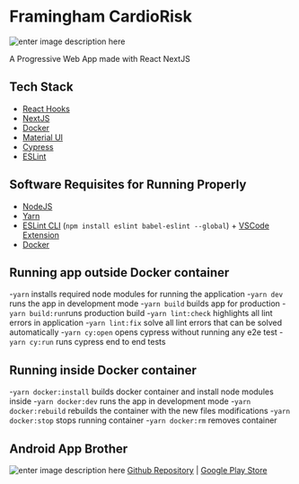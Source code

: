 # Framingham CardioRisk
![enter image description here](https://i.imgur.com/VPkYo89.png)

A Progressive Web App made with React NextJS


## Tech Stack

 - [React Hooks](https://reactjs.org/docs/hooks-intro.html)
 - [NextJS](https://nextjs.org/)
 - [Docker](https://www.docker.com/)
 - [Material UI](https://material-ui.com/)
 - [Cypress](https://www.cypress.io/)
 - [ESLint](https://eslint.org/)


## Software Requisites for Running Properly

 - [NodeJS](https://nodejs.org/en/download/current/)
 - [Yarn](https://yarnpkg.com/lang/en/docs/install)
 - [ESLint CLI](https://eslint.org/docs/user-guide/command-line-interface)  (`npm install eslint babel-eslint --global`) + [VSCode Extension](https://marketplace.visualstudio.com/items?itemName=dbaeumer.vscode-eslint)
 -  [Docker](https://docs.docker.com/install/)

## Running app outside Docker container
-`yarn` installs required node modules for running the application
-`yarn dev` runs the app in development mode
-`yarn build` builds app for production
-`yarn build:run`runs production build
-`yarn lint:check` highlights all lint errors in application
-`yarn lint:fix` solve all lint errors that can be solved automatically
-`yarn cy:open` opens cypress without running any e2e test
-`yarn cy:run` runs cypress end to end tests

## Running inside Docker container
-`yarn docker:install` builds docker container and install node modules inside
-`yarn docker:dev` runs the app in development mode
-`yarn docker:rebuild` rebuilds the container with the new files modifications
-`yarn docker:stop` stops running container
-`yarn docker:rm` removes container

## Android App Brother 
![enter image description here](https://i.imgur.com/8Gm6fK5.png)
[Github Repository](https://github.com/gemanepa/framingham-android) | [Google Play Store](https://play.google.com/store/apps/details?id=com.gemanepa.framingham)
